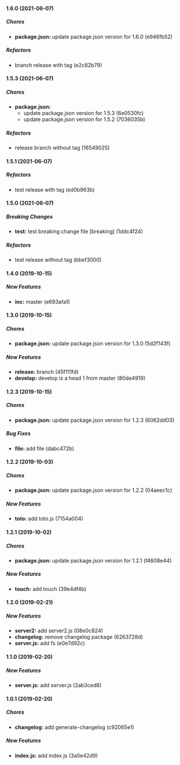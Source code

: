 #### 1.6.0 (2021-06-07)

##### Chores

* **package.json:**  update package.json version for 1.6.0 (e946fb52)

##### Refactors

*  branch release with tag (e2c82b79)

#### 1.5.3 (2021-06-07)

##### Chores

* **package.json:**
  *  update package.json version for 1.5.3 (6e0530fc)
  *  update package.json version for 1.5.2 (7036035b)

##### Refactors

*  release branch without tag (16549025)

#### 1.5.1 (2021-06-07)

##### Refactors

*  test release with tag (ed0b963b)

#### 1.5.0 (2021-06-07)

##### Breaking Changes

* **test:**  test breaking change file [breaking] (1ddc4f24)

##### Refactors

*  test release without tag (bbef3000)

#### 1.4.0 (2019-10-15)

##### New Features

* **inc:**  master (e693afa1)

#### 1.3.0 (2019-10-15)

##### Chores

* **package.json:**  update package.json version for 1.3.0 (5d2f143f)

##### New Features

* **release:**  branch (45f111fd)
* **develop:**  develop is a head 1 from master (80de4919)

#### 1.2.3 (2019-10-15)

##### Chores

* **package.json:**  update package.json version for 1.2.3 (6062dd03)

##### Bug Fixes

* **file:**  add file (dabc472b)

#### 1.2.2 (2019-10-03)

##### Chores

* **package.json:**  update package.json version for 1.2.2 (04aeec1c)

##### New Features

* **toto:**  add toto.js (7154a004)

#### 1.2.1 (2019-10-02)

##### Chores

* **package.json:**  update package.json version for 1.2.1 (f4608e44)

##### New Features

* **touch:**  add touch (39e4df4b)

#### 1.2.0 (2019-02-21)

##### New Features

* **server2:**  add server2.js (08e0c824)
* **changelog:**  remove changelog package (6263728d)
* **server.js:**  add fs (e0e7d92c)

#### 1.1.0 (2019-02-20)

##### New Features

* **server.js:**  add server.js (2ab3ced8)

#### 1.0.1 (2019-02-20)

##### Chores

* **changelog:**  add generate-changelog (c92065e1)

##### New Features

* **index.js:**  add index.js (3a0e42d9)


